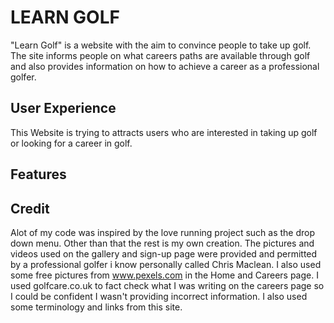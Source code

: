# LEARN GOLF

"Learn Golf" is a website with the aim to convince people to take up golf. The site informs people on what careers paths are available through golf and also provides information on how to achieve a career as a professional golfer.  

## User Experience
This Website is trying to attracts users who are interested in taking up golf or looking for a career in golf.



## Features



## Credit

Alot of my code was inspired by the love running project such as the drop down menu. Other than that the rest is my own creation. 
The pictures and videos used on the gallery and sign-up page were provided and permitted by a professional golfer i know personally called Chris Maclean. I also used some free pictures from www.pexels.com in the Home and Careers page.
I used golfcare.co.uk to fact check what I was writing on the careers page so I could be confident I wasn't providing incorrect information. I also used some terminology and links from this site.